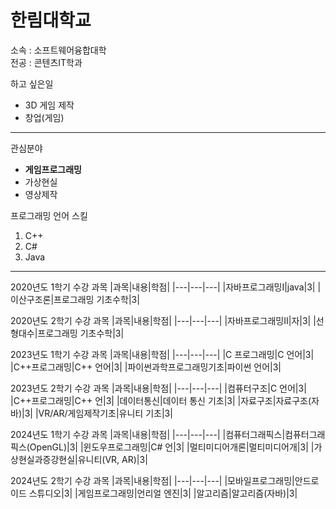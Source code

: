 # 한림대학교
소속 : 소프트웨어융합대학   
전공 : 콘텐츠IT학과 


하고 싶은일
* 3D 게임 제작
* 창업(게임)


-----------------------------

관심분야   
* **게임프로그래밍**
* 가상현실   
* 영상제작

프로그래밍 언어 스킬   
1. C++
2. C#
3. Java
--------------------

2020년도 1학기 수강 과목
|과목|내용|학점|
|---|---|---|
|자바프로그래밍Ⅰ|java|3|
|이산구조론|프로그래밍 기초수학|3|

2020년도 2학기 수강 과목
|과목|내용|학점|
|---|---|---|
|자바프로그래밍Ⅱ|자|3|
|선형대수|프로그래밍 기초수학|3|

2023년도 1학기 수강 과목
|과목|내용|학점|
|---|---|---|
|C 프로그래밍|C 언어|3|
|C++프로그래밍|C++ 언어|3|
|파이썬과학프로그래밍기초|파이썬 언어|3|

2023년도 2학기 수강 과목
|과목|내용|학점|
|---|---|---|
|컴퓨터구조|C 언어|3|
|C++프로그래밍|C++ 언|3|
|데이터통신|데이터 통신 기초|3|
|자료구조|자료구조(자바)|3|
|VR/AR/게임제작기초|유니티 기초|3|

2024년도 1학기 수강 과목
|과목|내용|학점|
|---|---|---|
|컴퓨터그래픽스|컴퓨터그래픽스(OpenGL)|3|
|윈도우프로그래밍|C# 언|3|
|멀티미디어개론|멀티미디어개|3|
|가상현실과증강현실|유니티(VR, AR)|3|

2024년도 2학기 수강 과목
|과목|내용|학점|
|---|---|---|
|모바일프로그래밍|안드로이드 스튜디오|3|
|게임프로그래밍|언리얼 엔진|3|
|알고리즘|알고리즘(자바)|3|

